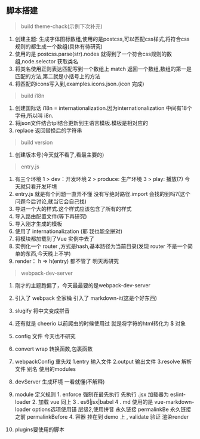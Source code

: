## 脚本搭建
> build theme-chack(示例下次补充)
1. 创建主题: 生成字体图标数组,使用的是postcss,可以匹配css样式,将符合css规则的都生成一个数组(具体有待研究)
2. 使用的是 postcss.parse(str).nodes 就得到了一个符合css规则的数组,node.selector 获取类名
3. 将类名使用正则表达匹配写到一个数组上 match 返回一个数组,数组的第一是匹配的方法,第二就是小括号上的方法
4. 将匹配的icons写入到,examples.icons.json.(icon 完成)
> build i18n
1. 创建国际话 i18n = internationalization.因为internationalization 中间有18个字母,所以叫 i8n.
2. 将json文件结合tpl结合更新到主语言模板.模板是相对应的
3. replace 返回替换后的字符串
> build version 
1. 创建版本号(今天就不看了,看最主要的)
> entry.js
1. 有三个环境 1 > dev：开发环境 2 > produce: 生产环境 3 > play: 播放(?) 今天就只看开发环境
2. entry.js 就是有个问题一直弄不懂 没有写绝对路径.import 会找的到吗?(这个问题今后讨论,就当它会自己找)
3. 导进一个大的样式.这个样式应该包含了所有的样式
4. 导入路由配置文件(等下再研究)
5. 导入刚才生成的模板
6. 使用了 internationalization (耶 我也能全拼对)
7. 将模块都加载到了Vue 实例中去了
8. 实例化一个 router ,方式是hash,基本路径为当前目录(发现 router 不是一个简单的东西,今天晚上不学)
9. render： h => h(entry) 都不管了 明天再研究

> webpack-dev-server
1. 刚才的主题跑偏了，今天最最要的是webpack-dev-server
2. 引入了 webpack 全家桶 引入了 markdown-it(这是个好东西)
3. slugify 将中文变成拼音
4. 还有就是 cheerio 以前爬虫的时候使用过 就是将字符的html转化为 $ 对象
5. config 文件 今天也不研究
6. convert wrap 转换函数,包裹函数
7. webpackConfig 重头戏 1.entry 输入文件 2.output 输出文件 3.resolve 解析文件 别名 使用的modules
8. devServer 生成环境 一看就懂(不解释)
9. module 定义规则 1. enforce 强制在最先执行 先执行
  .jsx 加载器为 eslint-loader 2. 加载 vue 同上
   3 . es6|jsx|babel 4 . md 使用的是 vue-markdown-loader options选项使用锚 层级2,使用拼音 永久链接 permalinkBe 永久链接之前 permalinkBefore 4. 容器 挂在到 demo 上 , validate 验证 渲染render 

10. plugins要使用的脚本 